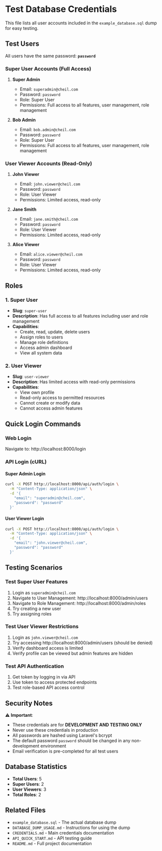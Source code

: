 # Test Database Credentials

This file lists all user accounts included in the `example_database.sql` dump for easy testing.

## Test Users

All users have the same password: **`password`**

### Super User Accounts (Full Access)

1. **Super Admin**
   - Email: `superadmin@cheil.com`
   - Password: `password`
   - Role: Super User
   - Permissions: Full access to all features, user management, role management

2. **Bob Admin**
   - Email: `bob.admin@cheil.com`
   - Password: `password`
   - Role: Super User
   - Permissions: Full access to all features, user management, role management

### User Viewer Accounts (Read-Only)

1. **John Viewer**
   - Email: `john.viewer@cheil.com`
   - Password: `password`
   - Role: User Viewer
   - Permissions: Limited access, read-only

2. **Jane Smith**
   - Email: `jane.smith@cheil.com`
   - Password: `password`
   - Role: User Viewer
   - Permissions: Limited access, read-only

3. **Alice Viewer**
   - Email: `alice.viewer@cheil.com`
   - Password: `password`
   - Role: User Viewer
   - Permissions: Limited access, read-only

## Roles

### 1. Super User
- **Slug**: `super-user`
- **Description**: Has full access to all features including user and role management
- **Capabilities**:
  - Create, read, update, delete users
  - Assign roles to users
  - Manage role definitions
  - Access admin dashboard
  - View all system data

### 2. User Viewer
- **Slug**: `user-viewer`
- **Description**: Has limited access with read-only permissions
- **Capabilities**:
  - View own profile
  - Read-only access to permitted resources
  - Cannot create or modify data
  - Cannot access admin features

## Quick Login Commands

### Web Login
Navigate to: http://localhost:8000/login

### API Login (cURL)

#### Super Admin Login
```bash
curl -X POST http://localhost:8000/api/auth/login \
  -H "Content-Type: application/json" \
  -d '{
    "email": "superadmin@cheil.com",
    "password": "password"
  }'
```

#### User Viewer Login
```bash
curl -X POST http://localhost:8000/api/auth/login \
  -H "Content-Type: application/json" \
  -d '{
    "email": "john.viewer@cheil.com",
    "password": "password"
  }'
```

## Testing Scenarios

### Test Super User Features
1. Login as `superadmin@cheil.com`
2. Navigate to User Management: http://localhost:8000/admin/users
3. Navigate to Role Management: http://localhost:8000/admin/roles
4. Try creating a new user
5. Try assigning roles

### Test User Viewer Restrictions
1. Login as `john.viewer@cheil.com`
2. Try accessing http://localhost:8000/admin/users (should be denied)
3. Verify dashboard access is limited
4. Verify profile can be viewed but admin features are hidden

### Test API Authentication
1. Get token by logging in via API
2. Use token to access protected endpoints
3. Test role-based API access control

## Security Notes

⚠️ **Important**:
- These credentials are for **DEVELOPMENT AND TESTING ONLY**
- Never use these credentials in production
- All passwords are hashed using Laravel's bcrypt
- The default password `password` should be changed in any non-development environment
- Email verification is pre-completed for all test users

## Database Statistics

- **Total Users**: 5
- **Super Users**: 2
- **User Viewers**: 3
- **Total Roles**: 2

## Related Files

- `example_database.sql` - The actual database dump
- `DATABASE_DUMP_USAGE.md` - Instructions for using the dump
- `CREDENTIALS.md` - Main credentials documentation
- `API_QUICK_START.md` - API testing guide
- `README.md` - Full project documentation

